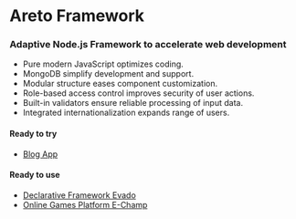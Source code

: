 # Areto Framework

### Adaptive Node.js Framework to accelerate web development

- Pure modern JavaScript optimizes coding.
- MongoDB simplify development and support.
- Modular structure eases component customization.
- Role-based access control improves security of user actions.
- Built-in validators ensure reliable processing of input data.
- Integrated internationalization expands range of users.

#### Ready to try

- [Blog App](https://github.com/mkhorin/areto-basic-demo)

#### Ready to use

- [Declarative Framework Evado](https://github.com/mkhorin/evado)
- [Online Games Platform E-Champ](https://github.com/mkhorin/e-champ)